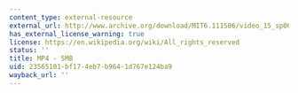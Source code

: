 ```yaml
---
content_type: external-resource
external_url: http://www.archive.org/download/MIT6.111S06/video_15_sp06-220k.mp4
has_external_license_warning: true
license: https://en.wikipedia.org/wiki/All_rights_reserved
status: ''
title: MP4 - 5MB
uid: 23565101-bf17-4eb7-b964-1d767e124ba9
wayback_url: ''
---
```

